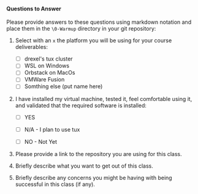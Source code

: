 
#### Questions to Answer
Please provide answers to these questions using markdown notation and place them in the `\0-Warmup` directory in your git repository:

1. Select with an `x` the platform you will be using for your course deliverables:

    - [ ] drexel's tux cluster
    - [ ] WSL on Windows
    - [ ] Orbstack on MacOs
    - [ ] VMWare Fusion
    - [ ] Somthing else (put name here)

2. I have installed my virtual machine, tested it, feel comfortable using it, and validated that the required software is installed:

    - [ ] YES
    - [ ] N/A - I plan to use tux
    - [ ] NO - Not Yet


3. Please provide a link to the repository you are using for this class.

4. Briefly describe what you want to get out of this class.

5. Briefly describe any concerns you might be having with being successful in this class (if any).
